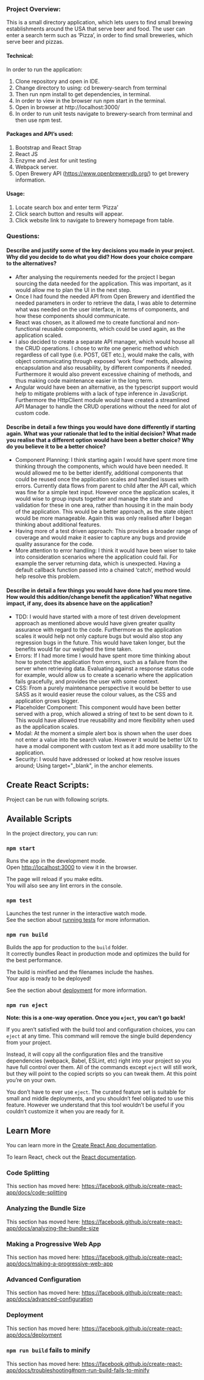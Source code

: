 
### Project Overview:

This is a small directory application, which lets users to find small brewing establishments around the USA that serve beer and food.  The user can enter a search term such as ‘Pizza’, in order to find small breweries, which serve beer and pizzas. 

#### Technical:

In order to run the application:

1.	Clone repository and open in IDE.
2.	Change directory to using: cd brewery-search from terminal
3.	Then run npm install to get dependencies, in terminal. 
4.	In order to view in the browser run npm start in the terminal.
5.	Open in browser at http://localhost:3000/
6.	In order to run unit tests navigate to brewery-search from terminal and then use npm test.

#### Packages and API’s used:

1.	Bootstrap and React Strap 
2.	React JS
3.	Enzyme and Jest for unit testing
4.	Webpack server.
5.	Open Brewery API (https://www.openbrewerydb.org/) to get brewery information.

#### Usage:

1.	Locate search box and enter term ‘Pizza’
2.	Click search button and results will appear.
3.	Click website link to navigate to brewery homepage from table.

### Questions:

#### Describe and justify some of the key decisions you made in your project. Why did you decide to do what you did? How does your choice compare to the alternatives?

* After analysing the requirements needed for the project I began sourcing the data needed for the application. This was important, as it would allow me to plan the UI in the next step.
* Once I had found the needed API from Open Brewery and identified the needed parameters in order to retrieve the data, I was able to determine what was needed on the user interface, in terms of components, and how these components should communicate. 
* React was chosen, as it allowed me to create functional and non-functional reusable components, which could be used again, as the application scaled. 
* I also decided to create a separate API manager, which would house all the CRUD operations. I chose to write one generic method which regardless of call type (i.e. POST, GET etc.), would make the calls, with object communicating through exposed ‘work flow’ methods, allowing encapsulation and also reusability, by different components if needed. Furthermore it would also prevent excessive chaining of methods, and thus making code maintenance easier in the long term.
* Angular would have been an alternative, as the typescript support would help to mitigate problems with a lack of type inference in JavaScript. Furthermore the HttpClient module would have created a streamlined API Manager to handle the CRUD operations without the need for alot of custom code. 


#### Describe in detail a few things you would have done differently if starting again. What was your rationale that led to the initial decision? What made you realise that a different option would have been a better choice? Why do you believe it to be a better choice? 

* Component Planning: I think starting again I would have spent more time thinking through the components, which would have been needed. It would allowed me to be better identify, additional components  that could be reused once the application scales and handled issues with errors. Currently data flows from parent to child after the API call, which was fine for a simple text input. However once the application scales, it would wise to group inputs together and manage the state and validation for these in one area, rather than housing it in the main body of the application. This would be a better approach, as the state object would be more manageable. Again this was only realised after I began thinking about additional features.
* Having more of a test driven approach: This provides a broader range of coverage and would make it easier to capture any bugs and provide quality assurance for the code. 
* More attention to error handling: I think it would have been wiser to take into consideration scenarios where the application could fail. For example the server returning data, which is unexpected. Having a default callback function passed into a chained ‘catch’,  method would help resolve this problem.

#### Describe in detail a few things you would have done had you more time. How would this addition/change benefit the application? What negative impact, if any, does its absence have on the application? 

* TDD: I would have started with a more of test driven development approach as mentioned above would have given greater quality assurance with regard to the code. Furthermore as the application scales it would help not only capture bugs but would also stop any regression bugs in the future. This would have taken longer, but the benefits would far our weighed the time taken.
* Errors: If I had more time I would have spent more time thinking about how to protect the application from errors, such as a failure from the server when retrieving data. Evaluating against a  response status code for example, would allow us to create a scenario where the application fails gracefully, and provides the user with some context.
* CSS: From a purely maintenance perspective it would be better to use SASS as it would easier reuse the colour values, as the CSS and application grows bigger.
* Placeholder Component: This component would have been better served with a prop, which allowed a string of text to be sent down to it. This would have allowed true reusability and more flexibility when used as the application scales. 
* Modal: At the moment a simple alert box is shown when the user does not enter a value into the search value. However it would be better UX to have a modal component with custom text as it add more usability to the application.
* Security: I would have addressed or looked at how resolve issues around;  Using target="_blank", in the anchor elements.


## Create React Scripts:

Project can be run with following scripts.

## Available Scripts

In the project directory, you can run:

### `npm start`

Runs the app in the development mode.<br />
Open [http://localhost:3000](http://localhost:3000) to view it in the browser.

The page will reload if you make edits.<br />
You will also see any lint errors in the console.

### `npm test`

Launches the test runner in the interactive watch mode.<br />
See the section about [running tests](https://facebook.github.io/create-react-app/docs/running-tests) for more information.

### `npm run build`

Builds the app for production to the `build` folder.<br />
It correctly bundles React in production mode and optimizes the build for the best performance.

The build is minified and the filenames include the hashes.<br />
Your app is ready to be deployed!

See the section about [deployment](https://facebook.github.io/create-react-app/docs/deployment) for more information.

### `npm run eject`

**Note: this is a one-way operation. Once you `eject`, you can’t go back!**

If you aren’t satisfied with the build tool and configuration choices, you can `eject` at any time. This command will remove the single build dependency from your project.

Instead, it will copy all the configuration files and the transitive dependencies (webpack, Babel, ESLint, etc) right into your project so you have full control over them. All of the commands except `eject` will still work, but they will point to the copied scripts so you can tweak them. At this point you’re on your own.

You don’t have to ever use `eject`. The curated feature set is suitable for small and middle deployments, and you shouldn’t feel obligated to use this feature. However we understand that this tool wouldn’t be useful if you couldn’t customize it when you are ready for it.

## Learn More

You can learn more in the [Create React App documentation](https://facebook.github.io/create-react-app/docs/getting-started).

To learn React, check out the [React documentation](https://reactjs.org/).

### Code Splitting

This section has moved here: https://facebook.github.io/create-react-app/docs/code-splitting

### Analyzing the Bundle Size

This section has moved here: https://facebook.github.io/create-react-app/docs/analyzing-the-bundle-size

### Making a Progressive Web App

This section has moved here: https://facebook.github.io/create-react-app/docs/making-a-progressive-web-app

### Advanced Configuration

This section has moved here: https://facebook.github.io/create-react-app/docs/advanced-configuration

### Deployment

This section has moved here: https://facebook.github.io/create-react-app/docs/deployment

### `npm run build` fails to minify

This section has moved here: https://facebook.github.io/create-react-app/docs/troubleshooting#npm-run-build-fails-to-minify
